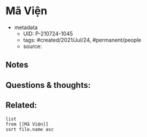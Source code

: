 # Mã Viện

- metadata
	- UID: P-210724-1045
	- tags: #created/2021/Jul/24, #permanent/people 
	- source: 

## Notes


## Questions & thoughts:

## Related:
```dataview
list
from [[Mã Viện]]
sort file.name asc
```
